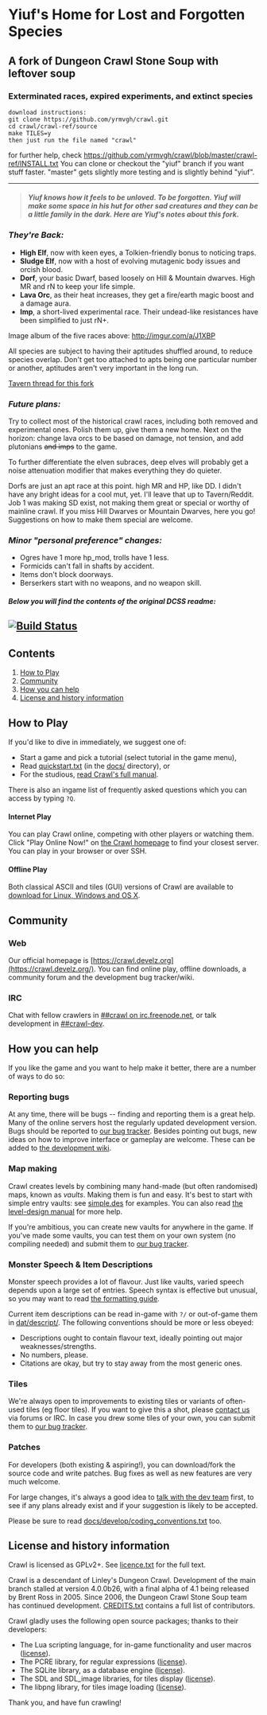 # Yiuf's Home for Lost and Forgotten Species
## A fork of Dungeon Crawl Stone Soup with leftover soup
### Exterminated races, expired experiments, and extinct species
    download instructions:
    git clone https://github.com/yrmvgh/crawl.git
    cd crawl/crawl-ref/source
    make TILES=y
    then just run the file named "crawl"

for further help, check https://github.com/yrmvgh/crawl/blob/master/crawl-ref/INSTALL.txt
You can clone or checkout the "yiuf" branch if you want stuff faster. "master" gets slightly more testing and is slightly behind "yiuf".

--------------------------------
> #### *Yiuf knows how it feels to be unloved. To be forgotten. Yiuf will make some space in his hut for other sad creatures and they can be a little family in the dark. Here are Yiuf's notes about this fork.*

### *They're Back:*

* **High Elf**, now with keen eyes, a Tolkien-friendly bonus to noticing traps.
* **Sludge Elf**, now with a host of evolving mutagenic body issues and orcish blood.
* **Dorf**, your basic Dwarf, based loosely on Hill & Mountain dwarves. High MR and rN to keep your life simple.
* **Lava Orc**, as their heat increases, they get a fire/earth magic boost and a damage aura.
* **Imp**, a short-lived experimental race. Their undead-like resistances have been simplified to just rN+.

Image album of the five races above: http://imgur.com/a/J1XBP

All species are subject to having their aptitudes shuffled around, to reduce species overlap. Don't get too attached to apts being one particular number or another, aptitudes aren't very important in the long run.

[Tavern thread for this fork](https://crawl.develz.org/tavern/viewtopic.php?f=17&t=23209)

### *Future plans:*
Try to collect most of the historical crawl races, including both removed and experimental ones. Polish them up, give them a new home. Next on the horizon: change lava orcs to be based on damage, not tension, and add plutonians ~~and imps~~ to the game.

To further differentiate the elven subraces, deep elves will probably get a noise attenuation modifier that makes everything they do quieter.

Dorfs are just an apt race at this point. high MR and HP, like DD. I didn't have any bright ideas for a cool mut, yet. I'll leave that up to Tavern/Reddit. Job 1 was making SD exist, not making them great or special or worthy of mainline crawl. If you miss Hill Dwarves or Mountain Dwarves, here you go! Suggestions on how to make them special are welcome.

### *Minor "personal preference" changes:*
* Ogres have 1 more hp_mod, trolls have 1 less.
* Formicids can't fall in shafts by accident.
* Items don't block doorways.
* Berserkers start with no weapons, and no weapon skill.

#### *Below you will find the contents of the original DCSS readme:*
[![Build Status](https://travis-ci.org/yrmvgh/crawl.svg?branch=master)](https://travis-ci.org/yrmvgh/crawl)
--------------------------------
## Contents

1. [How to Play](#how-to-play)
3. [Community](#community)
5. [How you can help](#how-you-can-help)
4. [License and history information](#license-and-history-information)

## How to Play

If you'd like to dive in immediately, we suggest one of:

* Start a game and pick a tutorial (select tutorial in the game menu),
* Read [quickstart.txt](crawl-ref/docs/quickstart.txt) (in the [docs/](crawl-ref/docs/) directory), or
* For the studious, [read Crawl's full manual](crawl-ref/docs/crawl_manual.rst).

There is also an ingame list of frequently asked questions which you can access by typing
`?Q`.

#### Internet Play

You can play Crawl online, competing with other players or watching them. Click "Play Online Now!" on [the Crawl homepage](https://crawl.develz.org/) to find your closest server. You can play in your browser or over SSH.

#### Offline Play

Both classical ASCII and tiles (GUI) versions of Crawl are available to [download for Linux, Windows and OS X](https://crawl.develz.org/download.htm).

## Community

### Web
Our official homepage is [https://crawl.develz.org](https://crawl.develz.org/). You can find online play, offline downloads, a community forum and the development bug tracker/wiki.

### IRC
Chat with fellow crawlers in [##crawl on irc.freenode.net](https://webchat.freenode.net/?channels=##crawl), or talk development in [##crawl-dev](https://webchat.freenode.net/?channels=##crawl-dev).

## How you can help

If you like the game and you want to help make it better, there are a number
of ways to do so:

### Reporting bugs

At any time, there will be bugs -- finding and reporting them is a great help.
Many of the online servers host the regularly updated development version. Bugs
should be reported to [our bug tracker](https://crawl.develz.org/mantis/). Besides pointing out bugs, new ideas on how to improve interface or gameplay are welcome. These can be added to [the development wiki](https://crawl.develz.org/wiki/).

### Map making
Crawl creates levels by combining many hand-made (but often randomised) maps, known as *vaults*. Making them is fun and
easy. It's best to start with simple entry vaults: see [simple.des](crawl-ref/source/dat/des/arrival/simple.des) for examples. You can also read [the level-design manual](crawl-ref/docs/develop/levels/introduction.txt) for more help.

If you're ambitious, you can create new vaults for anywhere in the game. If you've
made some vaults, you can test them on your own system (no compiling needed) and
submit them to [our bug tracker](https://crawl.develz.org/mantis/).

### Monster Speech & Item Descriptions
Monster speech provides a lot of flavour. Just like vaults, varied speech depends
upon a large set of entries. Speech syntax is effective but unusual, so you may want to read [the formatting guide](crawl-ref/docs/develop/monster_speech.txt).

Current item descriptions can be read in-game with `?/` or out-of-game
them in [dat/descript/](crawl-ref/source/dat/descript/). The following conventions should be more or less obeyed:
* Descriptions ought to contain flavour text, ideally pointing out major weaknesses/strengths.
* No numbers, please.
* Citations are okay, but try to stay away from the most generic ones.

### Tiles
We're always open to improvements to existing tiles or variants of often-used tiles (eg floor tiles). If you want to give this a shot, please [contact us](#community) via forums or IRC. In case you drew some tiles of your own, you can submit them to [our bug tracker](https://crawl.develz.org/mantis/).

### Patches
For developers (both existing & aspiring!), you can download/fork the source code and write patches. Bug fixes as well as new features are very much welcome.

For large changes, it's always a good idea to [talk with the dev team](#community) first, to see if any plans already exist and if your suggestion is likely to be accepted.

Please be sure to read [docs/develop/coding_conventions.txt](crawl-ref/docs/develop/coding_conventions.txt) too.

## License and history information

Crawl is licensed as GPLv2+. See [licence.txt](crawl-ref/licence.txt) for the full text.

Crawl is a descendant of Linley's Dungeon Crawl. Development of the main branch stalled at version 4.0.0b26, with a final alpha of 4.1 being released by Brent Ross in 2005. Since 2006, the Dungeon Crawl Stone Soup team has continued development. [CREDITS.txt](crawl-ref/CREDITS.txt) contains a full list of contributors.

Crawl gladly uses the following open source packages; thanks to their developers:

* The Lua scripting language, for in-game functionality and user macros ([license](crawl-ref/docs/license/lualicense.txt)).
* The PCRE library, for regular expressions ([license](crawl-ref/docs/license/pcre_license.txt)).
* The SQLite library, as a database engine ([license](https://www.sqlite.org/copyright.html)).
* The SDL and SDL_image libraries, for tiles display ([license](crawl-ref/docs/license/lgpl.txt)).
* The libpng library, for tiles image loading ([license](crawl-ref/docs/license/libpng-LICENSE.txt)).

Thank you, and have fun crawling!
